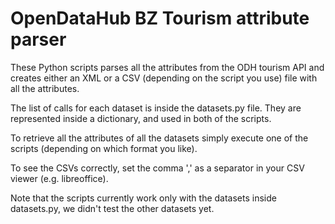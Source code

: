 # OpenDataHub BZ Tourism attribute parser

These Python scripts parses all the attributes from the ODH tourism API and creates either an XML or a CSV (depending on the script you use) file with all the attributes.

The list of calls for each dataset is inside the datasets.py file. They are represented inside a dictionary, and used in both of the scripts.

To retrieve all the attributes of all the datasets simply execute one of the scripts (depending on which format you like).

To see the CSVs correctly, set the comma ',' as a separator in your CSV viewer (e.g. libreoffice).

Note that the scripts currently work only with the datasets inside datasets.py, we didn't test the other datasets yet.  